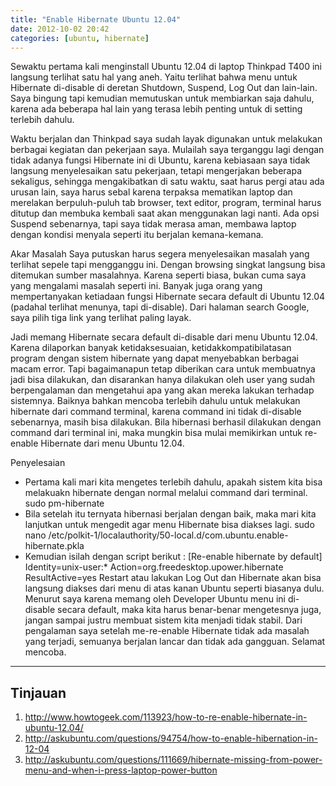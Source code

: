 ```yaml
---
title: "Enable Hibernate Ubuntu 12.04"
date: 2012-10-02 20:42
categories: [ubuntu, hibernate]
---
```

Sewaktu pertama kali menginstall Ubuntu 12.04 di laptop Thinkpad T400 ini langsung terlihat satu hal yang aneh. Yaitu terlihat bahwa menu untuk Hibernate di-disable di deretan Shutdown, Suspend, Log Out dan lain-lain. Saya bingung tapi kemudian memutuskan untuk membiarkan saja dahulu, karena ada beberapa hal lain yang terasa lebih penting untuk di setting terlebih dahulu.
<!--more-->
Waktu berjalan dan Thinkpad saya sudah layak digunakan untuk melakukan berbagai kegiatan dan pekerjaan saya. Mulailah saya terganggu lagi dengan tidak adanya fungsi Hibernate ini di Ubuntu, karena kebiasaan saya tidak langsung menyelesaikan satu pekerjaan, tetapi mengerjakan beberapa sekaligus, sehingga mengakibatkan di satu waktu, saat harus pergi atau ada urusan lain, saya harus sebal karena terpaksa mematikan laptop dan merelakan berpuluh-puluh tab browser, text editor, program, terminal harus ditutup dan membuka kembali saat akan menggunakan lagi nanti. Ada opsi Suspend sebenarnya, tapi saya tidak merasa aman, membawa laptop dengan kondisi menyala seperti itu berjalan kemana-kemana.

Akar Masalah
Saya putuskan harus segera menyelesaikan masalah yang terlihat sepele tapi mengganggu ini. Dengan browsing singkat langsung bisa ditemukan sumber masalahnya. Karena seperti biasa, bukan cuma saya yang mengalami masalah seperti ini. Banyak juga orang yang mempertanyakan ketiadaan fungsi Hibernate secara default di Ubuntu 12.04 (padahal terlihat menunya, tapi di-disable). Dari halaman search Google, saya pilih tiga link yang terlihat paling layak.

Jadi memang Hibernate secara default di-disable dari menu Ubuntu 12.04. Karena dilaporkan banyak ketidaksesuaian, ketidakkompatibilatasan program dengan sistem hibernate yang dapat menyebabkan berbagai macam error. Tapi bagaimanapun tetap diberikan cara untuk membuatnya jadi bisa dilakukan, dan disarankan hanya dilakukan oleh user yang sudah berpengalaman dan mengetahui apa yang akan mereka lakukan terhadap sistemnya. Baiknya bahkan mencoba terlebih dahulu untuk melakukan hibernate dari command terminal, karena command ini tidak di-disable sebenarnya, masih bisa dilakukan. Bila hibernasi berhasil dilakukan dengan command dari terminal ini, maka mungkin bisa mulai memikirkan untuk re-enable Hibernate dari menu Ubuntu 12.04.

Penyelesaian
* Pertama kali mari kita mengetes terlebih dahulu, apakah sistem kita bisa melakuakn hibernate dengan normal melalui command dari terminal.
		sudo pm-hibernate
* Bila setelah itu ternyata hibernasi berjalan dengan baik, maka mari kita lanjutkan untuk mengedit agar menu Hibernate bisa diakses lagi.
		sudo nano /etc/polkit-1/localauthority/50-local.d/com.ubuntu.enable-hibernate.pkla
* Kemudian isilah dengan script berikut :
		[Re-enable hibernate by default]
		Identity=unix-user:*
		Action=org.freedesktop.upower.hibernate
		ResultActive=yes
Restart atau lakukan Log Out dan Hibernate akan bisa langsung diakses dari menu di atas kanan Ubuntu seperti biasanya dulu.
Menurut saya karena memang oleh Developer Ubuntu menu ini di-disable secara default, maka kita harus benar-benar mengetesnya juga, jangan sampai justru membuat sistem kita menjadi tidak stabil. Dari pengalaman saya setelah me-re-enable Hibernate tidak ada masalah yang terjadi, semuanya berjalan lancar dan tidak ada gangguan. Selamat mencoba.
---
Tinjauan
---
1. <http://www.howtogeek.com/113923/how-to-re-enable-hibernate-in-ubuntu-12.04/>
2. <http://askubuntu.com/questions/94754/how-to-enable-hibernation-in-12-04>
3. <http://askubuntu.com/questions/111669/hibernate-missing-from-power-menu-and-when-i-press-laptop-power-button>
